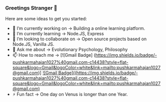 ### Greetings Stranger 👋

Here are some ideas to get you started:

- 🔭 I’m currently working on -> Building a online learning platform.
- 🌱 I’m currently learning -> Node.JS, Express
- 👯 I’m looking to collaborate on -> Open source projects based on Node.JS, Vanilla JS.
- 💬 Ask me about -> Evolutionary Psychology, Philosophy
- 📫 How to reach me -> [![Gmail Badge] (https://img.shields.io/badge/-pushkarmahajan1027%40gmail.com-c14438?style=flat-square&logo=Gmail&logoColor=white&link=mailto:pushkarmahajan1027@gmail.com)]
[![Gmail Badge]((https://img.shields.io/badge/-pushkarmahajan1027%40gmail.com-c14438?style=flat-square&logo=Gmail&logoColor=white&link=mailto:pushkarmahajan1027@gmail.com)](mailto:pushkarmahajan1027@gmail.com)
- ⚡ Fun fact -> One day on Venus is longer than one Year.


